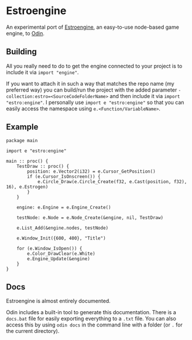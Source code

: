 # Estroengine
An experimental port of [Estroengine](https://github.com/RobinsAviary/Estroengine), an easy-to-use node-based game engine, to [Odin](https://odin-lang.org/).

## Building
All you really need to do to get the engine connected to your project is to include it via ``import "engine"``.

If you want to attach it in such a way that matches the repo name (my preferred way) you can build/run the project with the added parameter ``-collection:estro=<SourceCodeFolderName>`` and then include it via ``import "estro:engine"``. I personally use ``import e "estro:engine"`` so that you can easily access the namespace using ``e.<Function/VariableName>``.

## Example
    package main
    
    import e "estro:engine"
    
    main :: proc() {
        TestDraw :: proc() {
            position: e.Vector2(i32) = e.Cursor_GetPosition()
            if (e.Cursor_IsOnscreen()) {
                e.Circle_Draw(e.Circle_Create(f32, e.Cast(position, f32), 16), e.Estrogen)
            }
        }
    
        engine: e.Engine = e.Engine_Create()
    
        testNode: e.Node = e.Node_Create(&engine, nil, TestDraw)
    
        e.List_Add(&engine.nodes, testNode)
    
        e.Window_Init({600, 400}, "Title")
    
        for (e.Window_IsOpen()) {
            e.Color_DrawClear(e.White)
            e.Engine_Update(&engine)
        }
    }

## Docs

Estroengine is almost entirely documented.

Odin includes a built-in tool to generate this documentation. There is a ``docs.bat`` file for easily exporting everything to a ``.txt`` file. You can also access this by using ``odin docs`` in the command line with a folder (or ``.`` for the current directory).
